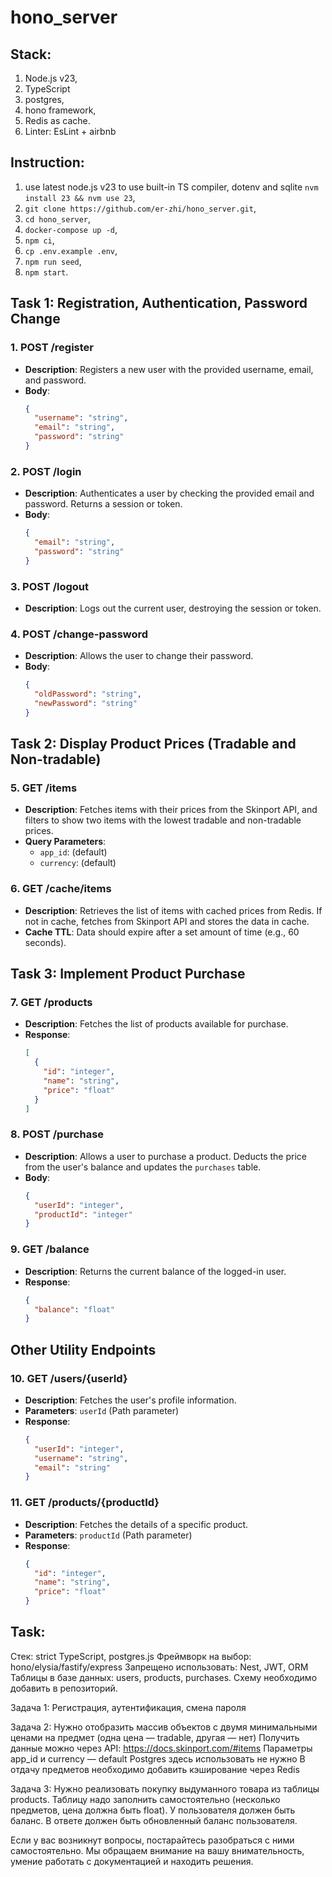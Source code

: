 # hono_server

## Stack:
1. Node.js v23,
2. TypeScript
3. postgres,
4. hono framework,
5. Redis as cache.
6. Linter: EsLint + airbnb

## Instruction:
1. use latest node.js v23 to use built-in  TS compiler, dotenv and sqlite `nvm install 23 && nvm use 23`,
2. `git clone https://github.com/er-zhi/hono_server.git`,
3. `cd hono_server`,
4. `docker-compose up -d`,
5. `npm ci`,
6. `cp .env.example .env`,
7. `npm run seed`,
8. `npm start`.

## Task 1: Registration, Authentication, Password Change

### 1. POST /register
- **Description**: Registers a new user with the provided username, email, and password.
- **Body**:
  ```json
  {
    "username": "string",
    "email": "string",
    "password": "string"
  }
  ```

### 2. POST /login
- **Description**: Authenticates a user by checking the provided email and password. Returns a session or token.
- **Body**:
  ```json
  {
    "email": "string",
    "password": "string"
  }
  ```

### 3. POST /logout
- **Description**: Logs out the current user, destroying the session or token.

### 4. POST /change-password
- **Description**: Allows the user to change their password.
- **Body**:
  ```json
  {
    "oldPassword": "string",
    "newPassword": "string"
  }
  ```

## Task 2: Display Product Prices (Tradable and Non-tradable)

### 5. GET /items
- **Description**: Fetches items with their prices from the Skinport API, and filters to show two items with the lowest tradable and non-tradable prices.
- **Query Parameters**:
  - `app_id`: (default)
  - `currency`: (default)

### 6. GET /cache/items
- **Description**: Retrieves the list of items with cached prices from Redis. If not in cache, fetches from Skinport API and stores the data in cache.
- **Cache TTL**: Data should expire after a set amount of time (e.g., 60 seconds).

## Task 3: Implement Product Purchase

### 7. GET /products
- **Description**: Fetches the list of products available for purchase.
- **Response**:
  ```json
  [
    {
      "id": "integer",
      "name": "string",
      "price": "float"
    }
  ]
  ```

### 8. POST /purchase
- **Description**: Allows a user to purchase a product. Deducts the price from the user's balance and updates the `purchases` table.
- **Body**:
  ```json
  {
    "userId": "integer",
    "productId": "integer"
  }
  ```

### 9. GET /balance
- **Description**: Returns the current balance of the logged-in user.
- **Response**:
  ```json
  {
    "balance": "float"
  }
  ```

## Other Utility Endpoints

### 10. GET /users/{userId}
- **Description**: Fetches the user's profile information.
- **Parameters**: `userId` (Path parameter)
- **Response**:
  ```json
  {
    "userId": "integer",
    "username": "string",
    "email": "string"
  }
  ```

### 11. GET /products/{productId}
- **Description**: Fetches the details of a specific product.
- **Parameters**: `productId` (Path parameter)
- **Response**:
  ```json
  {
    "id": "integer",
    "name": "string",
    "price": "float"
  }
  ```
## Task:
Стек: strict TypeScript, postgres.js
Фреймворк на выбор: hono/elysia/fastify/express
Запрещено использовать: Nest, JWT, ORM
Таблицы в базе данных: users, products, purchases. Схему необходимо добавить в репозиторий.

Задача 1:
Регистрация, аутентификация, смена пароля

Задача 2:
Нужно отобразить массив объектов с двумя минимальными ценами на предмет (одна цена — tradable, другая — нет)
Получить данные можно через API: https://docs.skinport.com/#items
Параметры app_id и currency — default
Postgres здесь использовать не нужно
В отдачу предметов необходимо добавить кэширование через Redis

Задача 3:
Нужно реализовать покупку выдуманного товара из таблицы products.
Таблицу надо заполнить самостоятельно (несколько предметов, цена должна быть float).
У пользователя должен быть баланс.
В ответе должен быть обновленный баланс пользователя.

Если у вас возникнут вопросы, постарайтесь разобраться с ними самостоятельно. Мы обращаем внимание на вашу внимательность, умение работать с документацией и находить решения.
